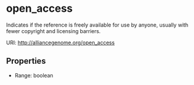 # open_access

Indicates if the reference is freely available for use by anyone, usually with fewer copyright and licensing barriers.

URI: http://alliancegenome.org/open_access



<!-- no inheritance hierarchy -->


## Properties

 * Range: boolean


